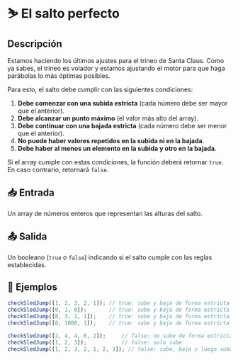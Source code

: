 # ⛷️ El salto perfecto

## Descripción

Estamos haciendo los últimos ajustes para el trineo de Santa Claus. Como ya sabes, el trineo es volador y estamos ajustando el motor para que haga parábolas lo más óptimas posibles.

Para esto, el salto debe cumplir con las siguientes condiciones:

1. **Debe comenzar con una subida estricta** (cada número debe ser mayor que el anterior).
2. **Debe alcanzar un punto máximo** (el valor más alto del array).
3. **Debe continuar con una bajada estricta** (cada número debe ser menor que el anterior).
4. **No puede haber valores repetidos en la subida ni en la bajada**.
5. **Debe haber al menos un elemento en la subida y otro en la bajada**.

Si el array cumple con estas condiciones, la función deberá retornar `true`. En caso contrario, retornará `false`.

## 📥 Entrada

Un array de números enteros que representan las alturas del salto.

## 📤 Salida

Un booleano (`true` o `false`) indicando si el salto cumple con las reglas establecidas.

## 📌 Ejemplos

```js
checkSledJump([1, 2, 3, 2, 1]); // true: sube y baja de forma estricta
checkSledJump([0, 1, 0]);       // true: sube y baja de forma estricta
checkSledJump([0, 3, 2, 1]);    // true: sube y baja de forma estricta
checkSledJump([0, 1000, 1]);    // true: sube y baja de forma estricta

checkSledJump([2, 4, 4, 6, 2]);     // false: no sube de forma estricta
checkSledJump([1, 2, 3]);           // false: solo sube
checkSledJump([1, 2, 3, 2, 1, 2, 3]); // false: sube, baja y luego sube de nuevo
